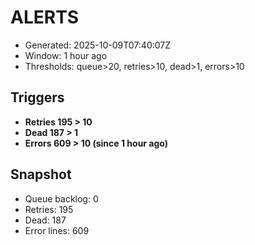 # ALERTS

- Generated: 2025-10-09T07:40:07Z
- Window: 1 hour ago
- Thresholds: queue>20, retries>10, dead>1, errors>10

## Triggers
- **Retries 195 > 10**
- **Dead 187 > 1**
- **Errors 609 > 10 (since 1 hour ago)**

## Snapshot
- Queue backlog: 0
- Retries: 195
- Dead: 187
- Error lines: 609
